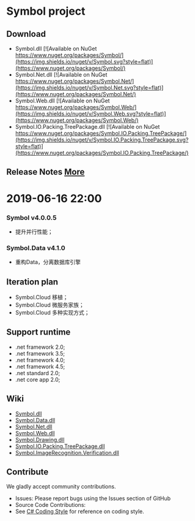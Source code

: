 # Symbol project

## Download
* Symbol.dll [![Available on NuGet https://www.nuget.org/packages/Symbol/](https://img.shields.io/nuget/v/Symbol.svg?style=flat)](https://www.nuget.org/packages/Symbol/)
* Symbol.Net.dll [![Available on NuGet https://www.nuget.org/packages/Symbol.Net/](https://img.shields.io/nuget/v/Symbol.Net.svg?style=flat)](https://www.nuget.org/packages/Symbol.Net/)
* Symbol.Web.dll [![Available on NuGet https://www.nuget.org/packages/Symbol.Web/](https://img.shields.io/nuget/v/Symbol.Web.svg?style=flat)](https://www.nuget.org/packages/Symbol.Web/) 
* Symbol.IO.Packing.TreePackage.dll [![Available on NuGet https://www.nuget.org/packages/Symbol.IO.Packing.TreePackage/](https://img.shields.io/nuget/v/Symbol.IO.Packing.TreePackage.svg?style=flat)](https://www.nuget.org/packages/Symbol.IO.Packing.TreePackage/) 

## Release Notes   [More](https://github.com/symbolspace/Symbol/wiki/Version-history)
# 2019-06-16 22:00
### Symbol v4.0.0.5
* 提升并行性能；
### Symbol.Data v4.1.0
* 重构Data，分离数据库引擎


## Iteration plan
* Symbol.Cloud 移植；
* Symbol.Cloud 微服务家族；
* Symbol.Cloud 多种实现方式；


## Support runtime
* .net framework 2.0;
* .net framework 3.5;
* .net framework 4.0;
* .net framework 4.5;
* .net standard 2.0;
* .net core app 2.0;


## Wiki
* [Symbol.dll](https://github.com/symbolspace/Symbol/wiki/Symbol.dll)
* [Symbol.Data.dll](https://github.com/symbolspace/Symbol/wiki/Symbol.Data.dll)
* [Symbol.Net.dll](https://github.com/symbolspace/Symbol/wiki/Symbol.Net.dll)
* [Symbol.Web.dll](https://github.com/symbolspace/Symbol/wiki/Symbol.Web.dll)
* [Symbol.Drawing.dll](https://github.com/symbolspace/Symbol/wiki/Symbol.Drawing.dll)
* [Symbol.IO.Packing.TreePackage.dll](https://github.com/symbolspace/Symbol/wiki/Symbol.IO.Packing.TreePackage.dll)
* [Symbol.ImageRecognition.Verification.dll](https://github.com/symbolspace/Symbol/wiki/Symbol.ImageRecognition.Verification.dll)


## Contribute
We gladly accept community contributions.
* Issues: Please report bugs using the Issues section of GitHub
* Source Code Contributions:
* See [C# Coding Style](https://github.com/symbolspace/Symbol/wiki/C%23-Coding-Style) for reference on coding style.
